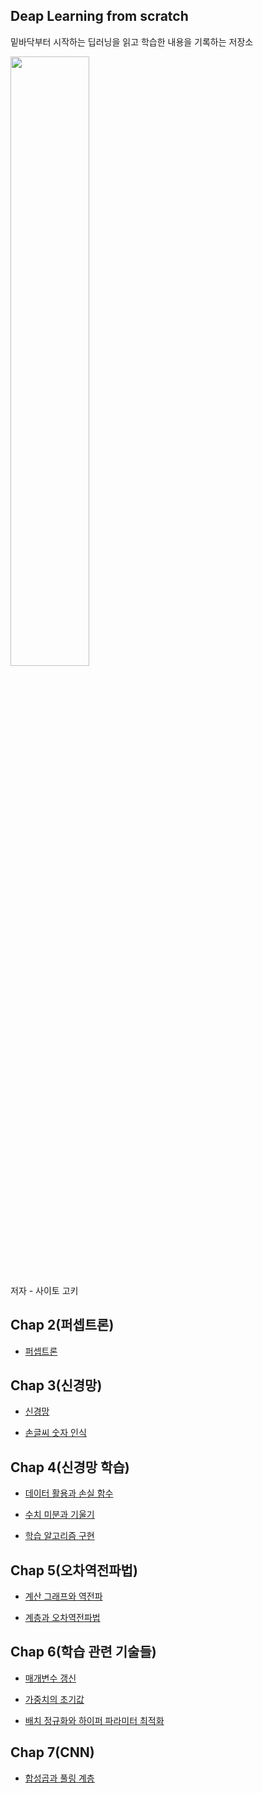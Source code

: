 ## Deap Learning from scratch

밑바닥부터 시작하는 딥러닝을 읽고 학습한 내용을 기록하는 저장소

<img src="https://www.hanbit.co.kr/data/books/B8475831198_l.jpg" width=50% />

저자 - 사이토 고키

## Chap 2(퍼셉트론)

- [퍼셉트론](https://github.com/hs-krispy/Deep-Learning/blob/master/Chap2/퍼셉트론.md)

## Chap 3(신경망)

- [신경망](https://github.com/hs-krispy/Deep-Learning/blob/master/Chap3/%EC%8B%A0%EA%B2%BD%EB%A7%9D.md)

- [손글씨 숫자 인식](https://github.com/hs-krispy/Deep-Learning/blob/master/Chap3/%EC%86%90%EA%B8%80%EC%94%A8%20%EC%88%AB%EC%9E%90%20%EC%9D%B8%EC%8B%9D.md)

## Chap 4(신경망 학습)

- [데이터 활용과 손실 함수](https://github.com/hs-krispy/Deep-Learning/blob/master/Chap4/%EB%8D%B0%EC%9D%B4%ED%84%B0%20%ED%99%9C%EC%9A%A9%EA%B3%BC%20%EC%86%90%EC%8B%A4%20%ED%95%A8%EC%88%98.md)

- [수치 미분과 기울기](https://github.com/hs-krispy/Deep-Learning/blob/master/Chap4/%EC%88%98%EC%B9%98%20%EB%AF%B8%EB%B6%84%EA%B3%BC%20%EA%B8%B0%EC%9A%B8%EA%B8%B0.md)

- [학습 알고리즘 구현](https://github.com/hs-krispy/Deep-Learning/blob/master/Chap4/%ED%95%99%EC%8A%B5%20%EC%95%8C%EA%B3%A0%EB%A6%AC%EC%A6%98%20%EA%B5%AC%ED%98%84.md)

## Chap 5(오차역전파법)

- [계산 그래프와 역전파](https://github.com/hs-krispy/Deep-Learning/blob/master/Chap5/%EA%B3%84%EC%82%B0%20%EA%B7%B8%EB%9E%98%ED%94%84%EC%99%80%20%EC%97%AD%EC%A0%84%ED%8C%8C.md)

- [계층과 오차역전파법](https://github.com/hs-krispy/Deep-Learning/blob/master/Chap5/%EA%B3%84%EC%B8%B5%EA%B3%BC%20%EC%98%A4%EC%B0%A8%EC%97%AD%EC%A0%84%ED%8C%8C%EB%B2%95.md)

## Chap 6(학습 관련 기술들)

- [매개변수 갱신](https://github.com/hs-krispy/Deep-Learning/blob/master/Chap6/%EB%A7%A4%EA%B0%9C%EB%B3%80%EC%88%98%20%EA%B0%B1%EC%8B%A0.md)
- [가중치의 초기값](https://github.com/hs-krispy/Deep-Learning/blob/master/Chap6/%EA%B0%80%EC%A4%91%EC%B9%98%EC%9D%98%20%EC%B4%88%EA%B8%B0%EA%B0%92.md)

- [배치 정규화와 하이퍼 파라미터 최적화](https://github.com/hs-krispy/Deep-Learning/blob/master/Chap6/%EB%B0%B0%EC%B9%98%20%EC%A0%95%EA%B7%9C%ED%99%94%EC%99%80%20%ED%95%98%EC%9D%B4%ED%8D%BC%20%ED%8C%8C%EB%9D%BC%EB%AF%B8%ED%84%B0%20%EC%B5%9C%EC%A0%81%ED%99%94.md)

## Chap 7(CNN)

- [합성곱과 풀링 계층](https://github.com/hs-krispy/Deep-Learning/blob/master/Chap7/%ED%95%A9%EC%84%B1%EA%B3%B1%EA%B3%BC%20%ED%92%80%EB%A7%81%20%EA%B3%84%EC%B8%B5.md)